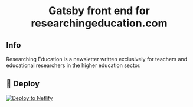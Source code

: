 <h1 align="center">
  Gatsby front end for researchingeducation.com
</h1>

## Info

Researching Education is a newsletter written exclusively for teachers and educational researchers in the higher education sector.

## 💫 Deploy

[![Deploy to Netlify](https://www.netlify.com/img/deploy/button.svg)](https://app.netlify.com/start/deploy?repository=https://github.com/MagneticMule/researhing-education-front)
